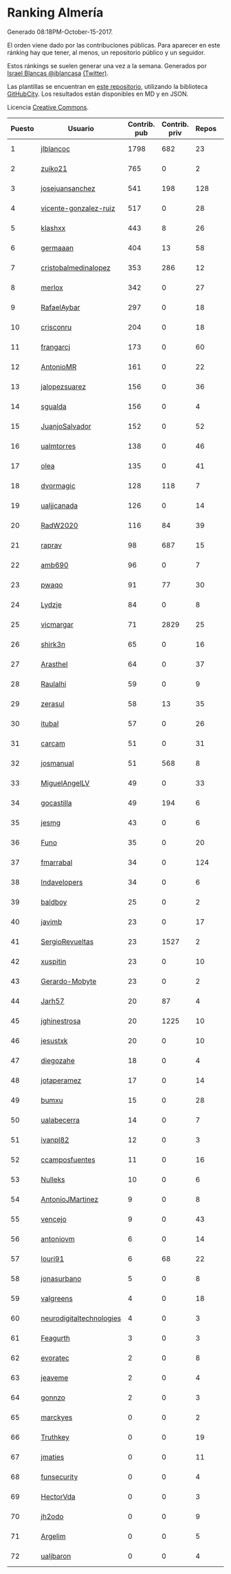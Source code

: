 # Ranking Almería

Generado 08:18PM-October-15-2017.

El orden viene dado por las contribuciones públicas. Para aparecer en este ránking hay que tener, al menos, un repositorio público y un seguidor.

Estos ránkings se suelen generar una vez a la semana. Generados por [Israel Blancas @iblancasa](https://github.com/iblancasa/) [(Twitter)](https://twitter.com/iblancasa).

Las plantillas se encuentran en [este repositorio](https://github.com/iblancasa/GH-Spanish-Ranking), utilizando la biblioteca [GitHubCity](https://github.com/iblancasa/GitHubCity). Los resultados están disponibles en MD y en JSON.

Licencia [Creative Commons](https://creativecommons.org/licenses/by/4.0/).

| Puesto   |  Usuario  | Contrib. pub | Contrib. priv |Repos| Followers | Desde |  Avatar  |
|----------|-----------|--------------|---------------|-----|-----------|-------|----------|
|1|[jlblancoc](https://github.com/jlblancoc)|1798|682|23|148|2013-09-19|![jlblancoc](https://avatars3.githubusercontent.com/u/5497818)|
|2|[zuiko21](https://github.com/zuiko21)|765|0|2|2|2012-12-28|![zuiko21](https://avatars0.githubusercontent.com/u/3143243)|
|3|[josejuansanchez](https://github.com/josejuansanchez)|541|198|128|48|2011-07-01|![josejuansanchez](https://avatars3.githubusercontent.com/u/888481)|
|4|[vicente-gonzalez-ruiz](https://github.com/vicente-gonzalez-ruiz)|517|0|28|20|2015-01-22|![vicente-gonzalez-ruiz](https://avatars3.githubusercontent.com/u/10660795)|
|5|[klashxx](https://github.com/klashxx)|443|8|26|17|2010-07-28|![klashxx](https://avatars3.githubusercontent.com/u/346759)|
|6|[germaaan](https://github.com/germaaan)|404|13|58|116|2013-09-23|![germaaan](https://avatars2.githubusercontent.com/u/5518719)|
|7|[cristobalmedinalopez](https://github.com/cristobalmedinalopez)|353|286|12|19|2015-03-05|![cristobalmedinalopez](https://avatars1.githubusercontent.com/u/11335170)|
|8|[merlox](https://github.com/merlox)|342|0|27|9|2015-07-18|![merlox](https://avatars0.githubusercontent.com/u/13392096)|
|9|[RafaelAybar](https://github.com/RafaelAybar)|297|0|18|15|2016-08-24|![RafaelAybar](https://avatars0.githubusercontent.com/u/21227176)|
|10|[crisconru](https://github.com/crisconru)|204|0|18|20|2013-10-09|![crisconru](https://avatars3.githubusercontent.com/u/5649085)|
|11|[frangarcj](https://github.com/frangarcj)|173|0|60|48|2010-09-15|![frangarcj](https://avatars2.githubusercontent.com/u/399894)|
|12|[AntonioMR](https://github.com/AntonioMR)|161|0|22|6|2014-05-13|![AntonioMR](https://avatars0.githubusercontent.com/u/7569487)|
|13|[jalopezsuarez](https://github.com/jalopezsuarez)|156|0|36|10|2010-05-18|![jalopezsuarez](https://avatars1.githubusercontent.com/u/280283)|
|14|[sgualda](https://github.com/sgualda)|156|0|4|2|2016-06-16|![sgualda](https://avatars0.githubusercontent.com/u/19980894)|
|15|[JuanjoSalvador](https://github.com/JuanjoSalvador)|152|0|52|52|2013-07-21|![JuanjoSalvador](https://avatars2.githubusercontent.com/u/5058655)|
|16|[ualmtorres](https://github.com/ualmtorres)|138|0|46|13|2012-11-21|![ualmtorres](https://avatars0.githubusercontent.com/u/2856222)|
|17|[olea](https://github.com/olea)|135|0|41|44|2009-10-18|![olea](https://avatars1.githubusercontent.com/u/141267)|
|18|[dvormagic](https://github.com/dvormagic)|128|118|7|3|2016-03-15|![dvormagic](https://avatars0.githubusercontent.com/u/17849198)|
|19|[ualjjcanada](https://github.com/ualjjcanada)|126|0|14|9|2015-04-16|![ualjjcanada](https://avatars2.githubusercontent.com/u/11983068)|
|20|[RadW2020](https://github.com/RadW2020)|116|84|39|17|2014-08-24|![RadW2020](https://avatars2.githubusercontent.com/u/8538542)|
|21|[raprav](https://github.com/raprav)|98|687|15|16|2009-03-12|![raprav](https://avatars2.githubusercontent.com/u/62855)|
|22|[amb690](https://github.com/amb690)|96|0|7|2|2016-03-15|![amb690](https://avatars0.githubusercontent.com/u/17849212)|
|23|[pwaqo](https://github.com/pwaqo)|91|77|30|13|2012-06-30|![pwaqo](https://avatars0.githubusercontent.com/u/1909548)|
|24|[Lydzje](https://github.com/Lydzje)|84|0|8|2|2016-02-20|![Lydzje](https://avatars2.githubusercontent.com/u/17357136)|
|25|[vicmargar](https://github.com/vicmargar)|71|2829|25|24|2008-11-18|![vicmargar](https://avatars2.githubusercontent.com/u/35163)|
|26|[shirk3n](https://github.com/shirk3n)|65|0|16|2|2014-01-27|![shirk3n](https://avatars3.githubusercontent.com/u/6516842)|
|27|[Arasthel](https://github.com/Arasthel)|64|0|37|78|2010-11-14|![Arasthel](https://avatars3.githubusercontent.com/u/480955)|
|28|[Raulalhi](https://github.com/Raulalhi)|59|0|9|3|2015-12-01|![Raulalhi](https://avatars3.githubusercontent.com/u/16103966)|
|29|[zerasul](https://github.com/zerasul)|58|13|35|25|2013-11-29|![zerasul](https://avatars2.githubusercontent.com/u/6067824)|
|30|[itubal](https://github.com/itubal)|57|0|26|6|2008-05-29|![itubal](https://avatars2.githubusercontent.com/u/11919)|
|31|[carcam](https://github.com/carcam)|51|0|31|14|2012-05-01|![carcam](https://avatars1.githubusercontent.com/u/1695138)|
|32|[josmanual](https://github.com/josmanual)|51|568|8|2|2015-02-23|![josmanual](https://avatars2.githubusercontent.com/u/11162684)|
|33|[MiguelAngelLV](https://github.com/MiguelAngelLV)|49|0|33|14|2011-02-25|![MiguelAngelLV](https://avatars0.githubusercontent.com/u/638110)|
|34|[gocastilla](https://github.com/gocastilla)|49|194|6|6|2016-07-20|![gocastilla](https://avatars2.githubusercontent.com/u/20567140)|
|35|[jesmg](https://github.com/jesmg)|43|0|6|10|2014-06-25|![jesmg](https://avatars1.githubusercontent.com/u/7987855)|
|36|[Funo](https://github.com/Funo)|35|0|20|2|2013-09-10|![Funo](https://avatars3.githubusercontent.com/u/5426414)|
|37|[fmarrabal](https://github.com/fmarrabal)|34|0|124|5|2012-11-09|![fmarrabal](https://avatars1.githubusercontent.com/u/2758972)|
|38|[Indavelopers](https://github.com/Indavelopers)|34|0|6|13|2012-09-06|![Indavelopers](https://avatars1.githubusercontent.com/u/2288761)|
|39|[baldboy](https://github.com/baldboy)|25|0|2|5|2011-01-03|![baldboy](https://avatars0.githubusercontent.com/u/545420)|
|40|[javimb](https://github.com/javimb)|23|0|17|19|2012-02-05|![javimb](https://avatars1.githubusercontent.com/u/1410846)|
|41|[SergioRevueltas](https://github.com/SergioRevueltas)|23|1527|2|9|2014-03-12|![SergioRevueltas](https://avatars3.githubusercontent.com/u/6931657)|
|42|[xuspitin](https://github.com/xuspitin)|23|0|10|5|2014-09-12|![xuspitin](https://avatars0.githubusercontent.com/u/8753302)|
|43|[Gerardo-Mobyte](https://github.com/Gerardo-Mobyte)|23|0|2|3|2015-12-12|![Gerardo-Mobyte](https://avatars2.githubusercontent.com/u/16266332)|
|44|[Jarh57](https://github.com/Jarh57)|20|87|4|6|2013-02-12|![Jarh57](https://avatars0.githubusercontent.com/u/3541308)|
|45|[jghinestrosa](https://github.com/jghinestrosa)|20|1225|10|6|2014-03-20|![jghinestrosa](https://avatars0.githubusercontent.com/u/7010036)|
|46|[jesustxk](https://github.com/jesustxk)|20|0|10|9|2014-07-01|![jesustxk](https://avatars2.githubusercontent.com/u/8038664)|
|47|[diegozahe](https://github.com/diegozahe)|18|0|4|4|2016-09-02|![diegozahe](https://avatars3.githubusercontent.com/u/21882800)|
|48|[jotaperamez](https://github.com/jotaperamez)|17|0|14|10|2015-01-13|![jotaperamez](https://avatars0.githubusercontent.com/u/10507381)|
|49|[bumxu](https://github.com/bumxu)|15|0|28|6|2012-05-15|![bumxu](https://avatars3.githubusercontent.com/u/1742635)|
|50|[ualabecerra](https://github.com/ualabecerra)|14|0|7|9|2011-01-11|![ualabecerra](https://avatars0.githubusercontent.com/u/558072)|
|51|[ivanpl82](https://github.com/ivanpl82)|12|0|3|5|2016-04-13|![ivanpl82](https://avatars2.githubusercontent.com/u/18446323)|
|52|[ccamposfuentes](https://github.com/ccamposfuentes)|11|0|16|8|2013-12-16|![ccamposfuentes](https://avatars2.githubusercontent.com/u/6200116)|
|53|[Nulleks](https://github.com/Nulleks)|10|0|6|2|2016-02-23|![Nulleks](https://avatars2.githubusercontent.com/u/17429698)|
|54|[AntonioJMartinez](https://github.com/AntonioJMartinez)|9|0|8|9|2013-01-30|![AntonioJMartinez](https://avatars2.githubusercontent.com/u/3426426)|
|55|[vencejo](https://github.com/vencejo)|9|0|43|17|2013-05-11|![vencejo](https://avatars0.githubusercontent.com/u/4402394)|
|56|[antoniovm](https://github.com/antoniovm)|6|0|14|8|2014-03-17|![antoniovm](https://avatars3.githubusercontent.com/u/6975327)|
|57|[louri91](https://github.com/louri91)|6|68|22|19|2014-11-16|![louri91](https://avatars1.githubusercontent.com/u/9786318)|
|58|[jonasurbano](https://github.com/jonasurbano)|5|0|8|8|2011-07-31|![jonasurbano](https://avatars3.githubusercontent.com/u/950088)|
|59|[valgreens](https://github.com/valgreens)|4|0|18|20|2011-07-08|![valgreens](https://avatars2.githubusercontent.com/u/903263)|
|60|[neurodigitaltechnologies](https://github.com/neurodigitaltechnologies)|4|0|3|3|2013-12-28|![neurodigitaltechnologies](https://avatars3.githubusercontent.com/u/6275593)|
|61|[Feagurth](https://github.com/Feagurth)|3|0|3|7|2013-11-21|![Feagurth](https://avatars3.githubusercontent.com/u/6003799)|
|62|[evoratec](https://github.com/evoratec)|2|0|8|2|2010-11-21|![evoratec](https://avatars3.githubusercontent.com/u/490450)|
|63|[jeaveme](https://github.com/jeaveme)|2|0|4|12|2014-04-17|![jeaveme](https://avatars3.githubusercontent.com/u/7329741)|
|64|[gonnzo](https://github.com/gonnzo)|2|0|3|2|2015-09-30|![gonnzo](https://avatars3.githubusercontent.com/u/14915357)|
|65|[marckyes](https://github.com/marckyes)|0|0|2|2|2010-09-27|![marckyes](https://avatars3.githubusercontent.com/u/417513)|
|66|[Truthkey](https://github.com/Truthkey)|0|0|19|5|2011-01-15|![Truthkey](https://avatars1.githubusercontent.com/u/565739)|
|67|[jmaties](https://github.com/jmaties)|0|0|11|6|2009-07-30|![jmaties](https://avatars0.githubusercontent.com/u/110144)|
|68|[funsecurity](https://github.com/funsecurity)|0|0|4|10|2014-03-30|![funsecurity](https://avatars1.githubusercontent.com/u/7109970)|
|69|[HectorVda](https://github.com/HectorVda)|0|0|3|7|2014-06-04|![HectorVda](https://avatars1.githubusercontent.com/u/7792924)|
|70|[jh2odo](https://github.com/jh2odo)|0|0|9|2|2014-05-06|![jh2odo](https://avatars0.githubusercontent.com/u/7497387)|
|71|[Argelim](https://github.com/Argelim)|0|0|5|2|2014-08-11|![Argelim](https://avatars2.githubusercontent.com/u/8420048)|
|72|[ualjbaron](https://github.com/ualjbaron)|0|0|4|3|2016-02-01|![ualjbaron](https://avatars0.githubusercontent.com/u/17000909)|
